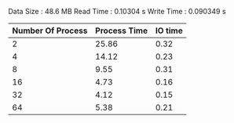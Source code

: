 Data Size  : 48.6 MB
Read Time  : 0.10304 s
Write Time : 0.090349 s

Number Of Process | Process Time | IO time
--- | --- | --- 
2 | 25.86 | 0.32
4 | 14.12 | 0.23
8 | 9.55 | 0.31
16| 4.73 | 0.16
32| 4.12 | 0.15
64 | 5.38 | 0.21


